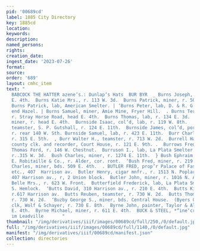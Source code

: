 ```yaml
---
pid: '00689cd'
label: 1885 City Directory
key: 1885cd
location: 
keywords: 
description: 
named_persons: 
rights: 
creation_date: 
ingest_date: '2023-07-26'
format: 
source: 
order: '689'
layout: cmhc_item
text: "                                                                                               -
  BABCOCK THE HATTER azene’s.: Dunlap’s Hats  BUR BYR  _ Burns Joseph, miner, r. head
  E. 4th.  Burns Katie Mrs., r. 113 W. 3d.  Burns Patrick, miner, r. 506 KE. 3d.  }
  Burns Patrick, lab, American Smelter. | ‘Burns Peter, lab, D. & R. G. Ry, r. north
  end Hazel. | Burns Samuel, miner, Amie Mine, Fryer Hill.  . Burns Terrance, miner,
  r. Stray Horse Road, head E. 4th.  Burns Thomas, lab, r. 134 E. 3d.  _ Burns Thomas,
  miner, r. head E. 4th.  Burnside Isaac, col’d, lab, r. 119 W. 8th.  | Burnside James,
  teamster, S. P. Gutshall, r. 124 E. 11th.  Burnside James, col’d, porter, G. Janowitz,
  r. rear 140 W. Sth. Burnside Samuel, lab, r. 423 E. 11th.  Burr Charles R., miner,
  r. 315 E. 5th.  , Burr Walter H., teamster, r. 713 W. 2d.  Burrell Harvey M., deputy
  county clk. and recorder, Court House, r. 121 E. 9th. .  Burrows Fred A., driver,
  Thomas Ford, r. 146 W. Chestnut.  Burruson I., lab, La Plata Smelter.  Burton Hezekiah,
  r..315 W. 3d.  Bush Charles, miner, r. 1274 E. 11th.  } Bush Ephraim H., carpenter,
  E. Robitaille & Co., r. Alder, cor. ront.  ‘Bush Fred, miner, r. 219 W. 3d.  Butler
  Charles, miner, bds. 509 E. 4th.  . BUTLER FRED, prop’r Palace of Fashion, dry goods,
  etc., 407  Harrison av.  Butler Henry, cigar mnfr., r. 1513 N. Poplar.  Butler Isaac,
  407 Harrison av., r, 2 Union block.  Butler John, miner, r. 1016 N. Alder.  ‘Butter
  Belle Mrs., r. 623 W. Front.  Butterfield Frederick, lab, La Plata Smelter, r. 108
  S. Hemlock.  ‘Butts David, 310 Harrison av., r. 210 E. 4th.  Butts Kittie Miss,
  r.617 Harrison av.  Butts Reuben, teamster, r. 730 W. 2d.  Butts Thomas, teamster,
  r. 730 W. 2d.  ‘Buzby George S., miner, bds. Central House.  (Byers Charles W.,
  clk, Wolf & Schayer, r. 730 E. 8th.  Byrne John, painter, Taylor & Allen, r.113
  E. 4th.  Byrne Michael, miner, r. 611 E. 4th.  BUCK & STEEL, *“ine‘cr ms: compsnies
  im Leadville       "
thumbnail: "/img/derivatives/iiif/images/00689cd/full/250,/0/default.jpg"
full: "/img/derivatives/iiif/images/00689cd/full/1140,/0/default.jpg"
manifest: "/img/derivatives/iiif/00689cd/manifest.json"
collection: directories
---
```

